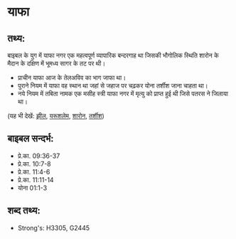 # याफा #

## तथ्य: ##

बाइबल के युग में याफा नगर एक महत्वपूर्ण व्यापारिक बन्दरगाह था जिसकी भौगोलिक स्थिति शारोन के मैदान के दक्षिण में भूमध्य सागर के तट पर थी।

* प्राचीन याफा आज के तेलअविव का भाग जाफा था।
* पुराने नियम में याफा वह स्थान था जहां से जहाज पर चढ़कर योना तर्शीश जाना चाहता था।
* नये नियम में तबिता नामक एक मसीह स्त्री याफा नगर में मृत्यु को प्राप्त हुई थी जिसे पतरस ने जिलाया था।

(यह भी देखें: [झील](../mediterranean.md), [यरूशलेम](../jerusalem.md), [शारोन](../sharon.md), [तर्शीश](../tarshish.md)) 

## बाइबल सन्दर्भ: ##

* प्रे.का. 09:36-37
* प्रे.का. 10:7-8
* प्रे.का. 11:4-6
* प्रे.का. 11:11-14
* योना 01:1-3

## शब्द तथ्य: ##

* Strong's: H3305, G2445
